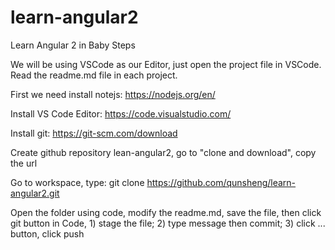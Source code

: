 # learn-angular2
Learn Angular 2 in Baby Steps

We will be using VSCode as our Editor, just open the project file in VSCode. Read the readme.md file in each project.

First we need install notejs: https://nodejs.org/en/


Install VS Code Editor: https://code.visualstudio.com/

Install git: https://git-scm.com/download

Create github repository lean-angular2, go to "clone and download", copy the url

Go to workspace, type: git clone https://github.com/qunsheng/learn-angular2.git

Open the folder using code, modify the readme.md, save the file, then click git button in Code, 1) stage the file; 2) type message then commit; 3) click ... button, click push
